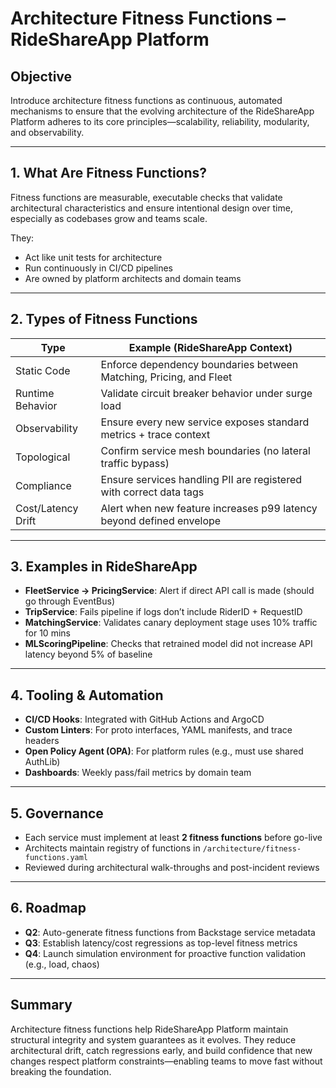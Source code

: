 # Architecture Fitness Functions – RideShareApp Platform

## Objective
Introduce architecture fitness functions as continuous, automated mechanisms to ensure that the evolving architecture of the RideShareApp Platform adheres to its core principles—scalability, reliability, modularity, and observability.

---

## 1. What Are Fitness Functions?
Fitness functions are measurable, executable checks that validate architectural characteristics and ensure intentional design over time, especially as codebases grow and teams scale.

They:
- Act like unit tests for architecture
- Run continuously in CI/CD pipelines
- Are owned by platform architects and domain teams

---

## 2. Types of Fitness Functions
| Type                  | Example (RideShareApp Context)                                        |
|-----------------------|------------------------------------------------------------------------|
| Static Code           | Enforce dependency boundaries between Matching, Pricing, and Fleet     |
| Runtime Behavior      | Validate circuit breaker behavior under surge load                     |
| Observability         | Ensure every new service exposes standard metrics + trace context      |
| Topological           | Confirm service mesh boundaries (no lateral traffic bypass)            |
| Compliance            | Ensure services handling PII are registered with correct data tags     |
| Cost/Latency Drift    | Alert when new feature increases p99 latency beyond defined envelope    |

---

## 3. Examples in RideShareApp
- **FleetService → PricingService**: Alert if direct API call is made (should go through EventBus)
- **TripService**: Fails pipeline if logs don’t include RiderID + RequestID
- **MatchingService**: Validates canary deployment stage uses 10% traffic for 10 mins
- **MLScoringPipeline**: Checks that retrained model did not increase API latency beyond 5% of baseline

---

## 4. Tooling & Automation
- **CI/CD Hooks**: Integrated with GitHub Actions and ArgoCD
- **Custom Linters**: For proto interfaces, YAML manifests, and trace headers
- **Open Policy Agent (OPA)**: For platform rules (e.g., must use shared AuthLib)
- **Dashboards**: Weekly pass/fail metrics by domain team

---

## 5. Governance
- Each service must implement at least **2 fitness functions** before go-live
- Architects maintain registry of functions in `/architecture/fitness-functions.yaml`
- Reviewed during architectural walk-throughs and post-incident reviews

---

## 6. Roadmap
- **Q2**: Auto-generate fitness functions from Backstage service metadata
- **Q3**: Establish latency/cost regressions as top-level fitness metrics
- **Q4**: Launch simulation environment for proactive function validation (e.g., load, chaos)

---

## Summary
Architecture fitness functions help RideShareApp Platform maintain structural integrity and system guarantees as it evolves. They reduce architectural drift, catch regressions early, and build confidence that new changes respect platform constraints—enabling teams to move fast without breaking the foundation.
